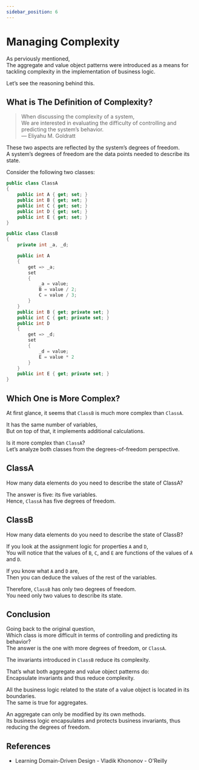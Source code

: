 ```yaml
---
sidebar_position: 6
---
```


# Managing Complexity

As perviously mentioned,  
The aggregate and value object patterns were introduced as a means for tackling complexity in the implementation of business logic.

Let’s see the reasoning behind this.

## What is The Definition of Complexity?

> When discussing the complexity of a system,  
> We are interested in evaluating the difficulty of controlling and predicting the system’s behavior.  
> — Eliyahu M. Goldratt

These two aspects are reflected by the system’s degrees of freedom.  
A system’s degrees of freedom are the data points needed to describe its state.

Consider the following two classes:

```cs
public class ClassA
{
    public int A { get; set; }
    public int B { get; set; }
    public int C { get; set; }
    public int D { get; set; }
    public int E { get; set; }
}
```

```cs
public class ClassB
{
    private int _a, _d;

    public int A
    {
        get => _a;
        set
        {
            _a = value;
            B = value / 2;
            C = value / 3;
        }
    }
    public int B { get; private set; }
    public int C { get; private set; }
    public int D
    {
        get => _d;
        set
        {
            _d = value;
            E = value * 2
        }
    }
    public int E { get; private set; }
}
```

## Which One is More Complex?

At first glance, it seems that `ClassB` is much more complex than `ClassA`.

It has the same number of variables,  
But on top of that, it implements additional calculations.

Is it more complex than `ClassA`?  
Let’s analyze both classes from the degrees-of-freedom perspective.

## ClassA

How many data elements do you need to describe the state of ClassA?

The answer is five: its five variables.  
Hence, `ClassA` has five degrees of freedom.

## ClassB

How many data elements do you need to describe the state of ClassB?

If you look at the assignment logic for properties `A` and `D`,  
You will notice that the values of `B`, `C`, and `E` are functions of the values of `A` and `D`.

If you know what `A` and `D` are,  
Then you can deduce the values of the rest of the variables.

Therefore, `ClassB` has only two degrees of freedom.  
You need only two values to describe its state.

## Conclusion

Going back to the original question,  
Which class is more difficult in terms of controlling and predicting its behavior?  
The answer is the one with more degrees of freedom, or `ClassA`.

The invariants introduced in `ClassB` reduce its complexity.

That’s what both aggregate and value object patterns do:  
Encapsulate invariants and thus reduce complexity.

All the business logic related to the state of a value object is located in its boundaries.  
The same is true for aggregates.

An aggregate can only be modified by its own methods.  
Its business logic encapsulates and protects business invariants, thus reducing the degrees of freedom.

## References

- Learning Domain-Driven Design - Vladik Khononov - O'Reilly
